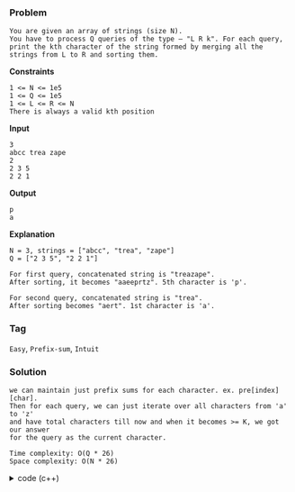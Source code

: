 ### Problem
```
You are given an array of strings (size N).
You have to process Q queries of the type — "L R k". For each query,
print the kth character of the string formed by merging all the strings from L to R and sorting them.
```

**Constraints**
```
1 <= N <= 1e5
1 <= Q <= 1e5
1 <= L <= R <= N
There is always a valid kth position
```

**Input**
```
3
abcc trea zape
2
2 3 5
2 2 1
```

**Output**
```
p
a
```

**Explanation**
```
N = 3, strings = ["abcc", "trea", "zape"]
Q = ["2 3 5", "2 2 1"]

For first query, concatenated string is "treazape".
After sorting, it becomes "aaeeprtz". 5th character is 'p'.

For second query, concatenated string is "trea". 
After sorting becomes "aert". 1st character is 'a'.
```

### Tag
`Easy`, `Prefix-sum`, `Intuit` 

### Solution
```
we can maintain just prefix sums for each character. ex. pre[index][char].
Then for each query, we can just iterate over all characters from 'a' to 'z'
and have total characters till now and when it becomes >= K, we got our answer 
for the query as the current character.

Time complexity: O(Q * 26)
Space complexity: O(N * 26)
```

<details>
    <summary>code (c++)</summary>

```
can't you try by yourself ?
it's easy.
```
</details>